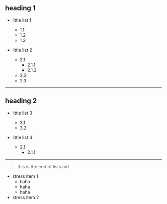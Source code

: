 ## heading 1

- little list 1
  - 1.1
  - 1.2
  - 1.3
  
- little list 2
  - 2.1
    - 2.1.1
    - 2.1.2
  - 2.2
  - 2.3

------

## heading 2

- little list 3
  - 3.1
  - 3.2
  
- little list 4
  - 2.1
    - 2.1.1

------

> this is the end of lists.md

* stress item 1
  * haha
  * haha
  - haha
* stress item 2

